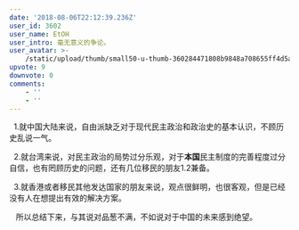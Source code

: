 ```yaml
---
date: '2018-08-06T22:12:39.236Z'
user_id: 3602
user_name: EtOH
user_intro: 毫无意义的争论。
user_avatar: >-
    /static/upload/thumb/small50-u-thumb-360284471808b9848a708655ff4d5afb3c90388939ab.png
upvote: 9
downvote: 0
comments:
    - ''
    - ''
---
```


  1.就中国大陆来说，自由派缺乏对于现代民主政治和政治史的基本认识，不顾历史乱说一气。

  2.就台湾来说，对民主政治的局势过分乐观，对于**本国**民主制度的完善程度过分自信，也有罔顾历史的问题，还有几位移民的朋友1.2兼备。

  3.就香港或者移民其他发达国家的朋友来说，观点很鲜明，也很客观，但是已经没有人在想提出有效的解决方案。

   所以总结下来，与其说对品葱不满，不如说对于中国的未来感到绝望。
